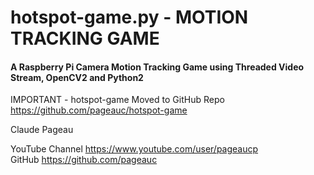 # hotspot-game.py - MOTION TRACKING GAME
#### A Raspberry Pi Camera Motion Tracking Game using Threaded Video Stream, OpenCV2 and Python2

IMPORTANT -  hotspot-game Moved to GitHub Repo https://github.com/pageauc/hotspot-game

Claude Pageau   

YouTube Channel https://www.youtube.com/user/pageaucp  
GitHub https://github.com/pageauc
